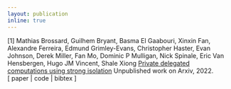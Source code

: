 ```yaml
---
layout: publication
inline: true
---
```

<tr valign="top">
<td class="bibtexnumber" align="right">
[1]
</td>
<td class="bibtexitem">
Mathias Brossard, Guilhem Bryant, Basma El Gaabouri, Xinxin Fan, Alexandre Ferreira, Edmund Grimley-Evans, Christopher Haster, Evan Johnson, Derek Miller, Fan Mo, Dominic P Mulligan, Nick Spinale, Eric Van Hensbergen, Hugo JM Vincent, Shale Xiong
<a href="https://arxiv.org/pdf/2205.03322.pdf">Private delegated computations using strong isolation</a>
Unpublished work on Arxiv, 2022. <br> 
[ paper | code | bibtex ]
</td>
</tr>
